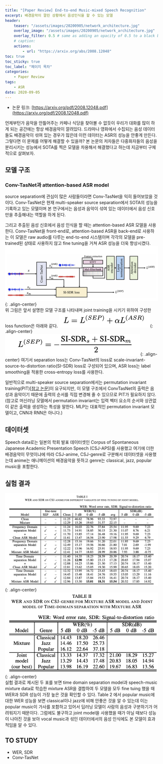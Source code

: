 ```yaml
---
title: "[Paper Review] End-to-end Music-mixed Speech Recognition"
excerpt: 배경음악이 깔린 상황에서 음성인식을 할 수 있는 모델 
header:
    teaser: "/assets/images/20200905/network_architecture.jpg"
    overlay_image: "/assets/images/20200905/network_architecture.jpg"
    overlay_filter: 0.5 # same as adding an opacity of 0.5 to a black background
    # caption: 
    actions:
        - url: "https://arxiv.org/abs/2008.12048"
toc: true
toc_sticky: true
toc_label: "페이지 목차"
categories: 
    - Paper Review
tags: 
    - ASR 
date: 2020-09-05
---
```

- 논문 링크: [https://arxiv.org/pdf/2008.12048.pdf](https://arxiv.org/pdf/2008.12048.pdf)


언제부턴가 음악을 안틀어주는 카페나 식당을 찾아볼 수 없듯이 우리가 대화를 많이 하게 되는 공간에는 항상 배경음악이 깔려있다. 드라마나 영화에서 수집되는 음성 데이터들도 배경음악이 섞여 있는 경우가 많은데 이런 데이터는 ASR의 성능을 안좋게 만든다. 그렇다면 이 문제를 어떻게 해결할 수 있을까? 본 논문의 저자들은 다중화자들의 음성을 분리시키는 성능에서 SOTA를 찍은 모델을 차용해서 해결했다고 하는데 지금부터 구체적으로 살펴보자.  

## 모델 구조
### Conv-TasNet과 attention-based ASR model
source separation에 관심이 많은 사람들이라면 Conv-TasNet을 익히 들어보았을 것이다. Conv-TasNet은 현재 multi-speaker source separation에서 SOTA의 성능을 기록하고 있는 모델이며 본 연구에서는 음성과 음악이 섞여 있는 데이터에서 음성 신호만을 추출해내는 역할을 하게 된다.   

그리고 추출된 음성 신호에서 음성 인식을 할 때는 attention-based ASR 모델을 사용한다. Conv-TasNet을 front-end로, attention-based ASR을 back-end로 사용하는 이 모델은 raw audio를 다루는 end-to-end 시스템이며 각각의 모델을 pre-trained된 상태로 사용하지 않고 fine tuning을 거쳐 ASR 성능을 더욱 향상시켰다.  
![network architecture](/assets/images/20200905/network_architecture.jpg){: .align-center}   
위 그림은 앞서 설명한 모델 구조를 나타내며 joint training을 시키기 위하여 구성한 loss function은 아래와 같다.
![total loss](/assets/images/20200905/total_loss.jpg){: .align-center}
![separation loss](/assets/images/20200905/separation_loss.jpg){: .align-center}
여기서 separation loss는 Conv-TasNet의 loss로 scale-invariant-source-to-distortion ratio(SI-SDR) loss로 구성되어 있으며, ASR loss는 label smoothing을 적용한 cross-entropy loss를 사용한다.  

일반적으로 multi-speaker source separation에서는 permutation invariant training(PIT)[[참고 논문](https://arxiv.org/pdf/1607.00325.pdf)]이 요구되지만, 이 모델 구조에서 ConvTasNet의 출력은 음성과 음악이기 때문에 출력의 순서를 직접 변경해 줄 수 있으므로 PIT가 필요하지 않다.(참고로 머신러닝 모델에서 permutation invariant는 입력 벡터 요소의 순서와 상관없이 같은 출력을 생성하는 특성을 말한다. MLP는 대표적인 permutation invariant 모델이고, CNN과 RNN은 아니다.)

## 데이터셋
Speech data로는 일본의 학회 발표 데이터셋인 Corpus of Spontaneous Japanese Academic Presentation Speech (CSJ-APS)를 사용했고 여기에 더한 배경음악이 무엇이냐에 따라 CSJ-anime, CSJ-genre로 구분해서 데이터셋을 사용했는데 anime는 애니메이션의 배경음악을 뜻하고 genre는 classical, jazz, popular music을 포함한다.


## 실험 결과
![CSJ-anime result](/assets/images/20200905/CSJ_anime_result.jpg){: .align-center}  
![CSJ-genre result](/assets/images/20200905/CSJ_genre_result.jpg){: .align-center}  
실험 결과로 제시된 두 표를 보면 time domain separation model과 speech-music mixture data로 학습한 mixture ASR을 결합하여 두 모델을 모두 fine tuing 했을 때 WER과 SDR 성능이 가장 높은 것을 확인할 수 있다. Table 2 에서 popular music에 대한 WER 성능을 보면 classical이나 jazz에 비해 안좋은 것을 알 수 있는데 이는 popular music이 가사를 포함하고 있어서 딥러닝 모델이 사람의 음성과 구분하기가 어려워지기 때문이다. 그럼에도 불구하고 joint model을 사용했을 때가 아닐 때보다 성능이 나아진 것을 보아 vocal music과 섞인 데이터에서의 음성 인식에도 본 모델이 효과적임을 알 수 있다. 


## TO STUDY
- WER, SDR
- Conv-TasNet







